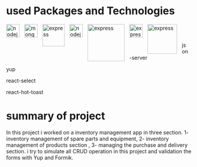 # used Packages and Technologies
<img src="https://cdn.jsdelivr.net/gh/devicons/devicon/icons/nodejs/nodejs-original.svg" width="36" alt="nodejs" style="padding-right:10px;" align="left" />
<img src="https://cdn.jsdelivr.net/gh/devicons/devicon/icons/mongodb/mongodb-original.svg" width="36" alt="mongodb" style="padding-right:10px;" align="left" />
  <img src="https://w7.pngwing.com/pngs/545/451/png-transparent-node-js-express-js-javascript-solution-stack-web-application-others-angle-text-rectangle-thumbnail.png" width="60" alt="express" style="padding-right:10px;" align="left" />
  <img src="https://encrypted-tbn0.gstatic.com/images?q=tbn:ANd9GcRrpnAPgdr7CiihBZIWLBPmait-wFwfyhAKmA" width="36" alt="nodejs" style="padding-right:10px;" align="left" />
  <img src="https://encrypted-tbn0.gstatic.com/images?q=tbn:ANd9GcT9GpKtRaMh2V8u7tynQUTD65MCgDXJ9BRHYg&usqp=CAU" width="100" alt="express" style="padding-right:10px;" align="left" />
  <img src="https://cdn.iconscout.com/icon/free/png-512/free-redis-3-1175053.png?f=avif&w=256" width="36" alt="express" style="padding-right:10px;" align="left" />
  <img src="https://encrypted-tbn0.gstatic.com/images?q=tbn:ANd9GcRAmIXNHmj9NRUqg_frbn1AiL8p6eY6895JzQ&usqp=CAU" width="80" alt="express" style="padding-right:10px;" align="left" />
<br />
<br />

<p width="960" style="padding-right: 10px;" align="left" >json-server</p>
<p width="960" style="padding-right:40px;" align="left" >yup</p>
<p width="960" style="padding-right:40px;" align="left" >react-select</p>
<p width="960" style="padding-right:40px;" align="left" >react-hot-toast</p>

# summary of project
In this project i worked on a inventory management app in three section. 1- inventory management of spare parts and equipment, 2- inventory management of products section , 3- managing the purchase and delivery section. i try to simulate all CRUD operation in this project and validation the forms with Yup and Formik. 
